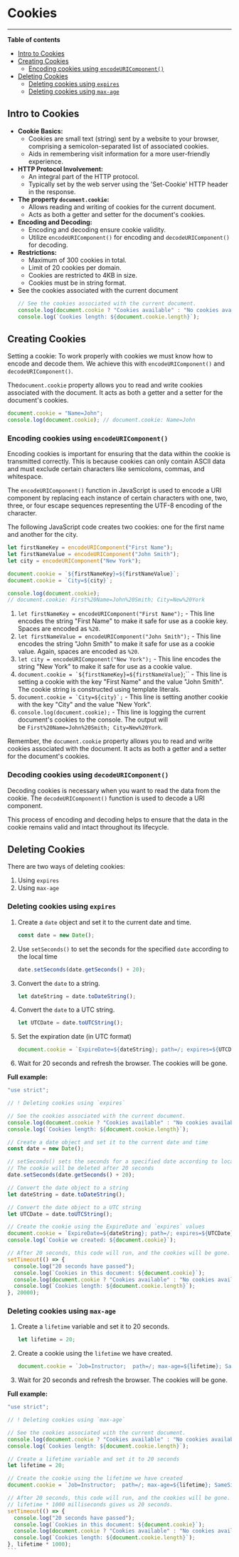 # Cookies

---

**Table of contents**

- [Intro to Cookies](#intro-to-cookies)
- [Creating Cookies](#creating-cookies)
  - [Encoding cookies using `encodeURIComponent()`](#encoding-cookies-using-encodeuricomponent)
- [Deleting Cookies](#deleting-cookies)
  - [Deleting cookies using `expires`](#deleting-cookies-using-expires)
  - [Deleting cookies using `max-age`](#deleting-cookies-using-max-age)

## Intro to Cookies

- **Cookie Basics:**
  - Cookies are small text (string) sent by a website to your browser, comprising a semicolon-separated list of associated cookies.
  - Aids in remembering visit information for a more user-friendly experience.
- **HTTP Protocol Involvement:**
  - An integral part of the HTTP protocol.
  - Typically set by the web server using the 'Set-Cookie' HTTP header in the response.
- **The property `document.cookie`:**
  - Allows reading and writing of cookies for the current document.
  - Acts as both a getter and setter for the document's cookies.
- **Encoding and Decoding:**
  - Encoding and decoding ensure cookie validity.
  - Utilize `encodeURIComponent()` for encoding and `decodeURIComponent()` for decoding.
- **Restrictions:**
  - Maximum of 300 cookies in total.
  - Limit of 20 cookies per domain.
  - Cookies are restricted to 4KB in size.
  - Cookies must be in string format.
- See the cookies associated with the current document
  ```jsx
  // See the cookies associated with the current document.
  console.log(document.cookie ? "Cookies available" : "No cookies available");
  console.log(`Cookies length: ${document.cookie.length}`);
  ```

## Creating Cookies

Setting a cookie:
To work properly with cookies we must know how to encode and decode them. We achieve this with `encodeURIComponent()` and `decodeURIComponent()`.

The`document.cookie` property allows you to read and write cookies associated with the document. It acts as both a getter and a setter for the document's cookies.

```jsx
document.cookie = "Name=John";
console.log(document.cookie); // document.cookie: Name=John
```

### Encoding cookies using `encodeURIComponent()`

Encoding cookies is important for ensuring that the data within the cookie is transmitted correctly. This is because cookies can only contain ASCII data and must exclude certain characters like semicolons, commas, and whitespace.

The `encodeURIComponent()` function in JavaScript is used to encode a URI component by replacing each instance of certain characters with one, two, three, or four escape sequences representing the UTF-8 encoding of the character.

The following JavaScript code creates two cookies: one for the first name and another for the city.

```jsx
let firstNameKey = encodeURIComponent("First Name");
let firstNameValue = encodeURIComponent("John Smith");
let city = encodeURIComponent("New York");

document.cookie = `${firstNameKey}=${firstNameValue}`;
document.cookie = `City=${city}`;

console.log(document.cookie);
// document.cookie: First%20Name=John%20Smith; City=New%20York
```

1. `let firstNameKey = encodeURIComponent("First Name");` - This line encodes the string "First Name" to make it safe for use as a cookie key. Spaces are encoded as `%20`.
2. `let firstNameValue = encodeURIComponent("John Smith");` - This line encodes the string "John Smith" to make it safe for use as a cookie value. Again, spaces are encoded as `%20`.
3. `let city = encodeURIComponent("New York");` - This line encodes the string "New York" to make it safe for use as a cookie value.
4. `` document.cookie = `${firstNameKey}=${firstNameValue} ``;`` - This line is setting a cookie with the key "First Name" and the value "John Smith". The cookie string is constructed using template literals.
5. `` document.cookie = `City=${city}`; `` - This line is setting another cookie with the key "City" and the value "New York".
6. `console.log(document.cookie);` - This line is logging the current document's cookies to the console. The output will be `First%20Name=John%20Smith; City=New%20York`.

Remember, the `document.cookie` property allows you to read and write cookies associated with the document. It acts as both a getter and a setter for the document's cookies.

### Decoding cookies using `decodeURIComponent()`

Decoding cookies is necessary when you want to read the data from the cookie. The `decodeURIComponent()` function is used to decode a URI component.

This process of encoding and decoding helps to ensure that the data in the cookie remains valid and intact throughout its lifecycle.

## Deleting Cookies

There are two ways of deleting cookies:

1. Using `expires`
2. Using `max-age`

### Deleting cookies using `expires`

1. Create a `date` object and set it to the current date and time.

   ```jsx
   const date = new Date();
   ```

2. Use `setSeconds()` to set the seconds for the specified `date` according to the local time

   ```jsx
   date.setSeconds(date.getSeconds() + 20);
   ```

3. Convert the `date` to a string.

   ```jsx
   let dateString = date.toDateString();
   ```

4. Convert the `date` to a UTC string.

   ```jsx
   let UTCDate = date.toUTCString();
   ```

5. Set the expiration date (in UTC format)

   ```jsx
   document.cookie = `ExpireDate=${dateString}; path=/; expires=${UTCDate}`;
   ```

6. Wait for 20 seconds and refresh the browser. The cookies will be gone.

**Full example:**

```jsx
"use strict";

// ! Deleting cookies using `expires`

// See the cookies associated with the current document.
console.log(document.cookie ? "Cookies available" : "No cookies available");
console.log(`Cookies length: ${document.cookie.length}`);

// Create a date object and set it to the current date and time
const date = new Date();

// setSeconds() sets the seconds for a specified date according to local time
// The cookie will be deleted after 20 seconds
date.setSeconds(date.getSeconds() + 20);

// Convert the date object to a string
let dateString = date.toDateString();

// Convert the date object to a UTC string
let UTCDate = date.toUTCString();

// Create the cookie using the ExpireDate and `expires` values
document.cookie = `ExpireDate=${dateString}; path=/; expires=${UTCDate}`;
console.log(`Cookie we created: ${document.cookie}`);

// After 20 seconds, this code will run, and the cookies will be gone.
setTimeout(() => {
  console.log("20 seconds have passed");
  console.log(`Cookies in this document: ${document.cookie}`);
  console.log(document.cookie ? "Cookies available" : "No cookies available");
  console.log(`Cookies length: ${document.cookie.length}`);
}, 20000);
```

### Deleting cookies using `max-age`

1. Create a `lifetime` variable and set it to 20 seconds.

   ```jsx
   let lifetime = 20;
   ```

2. Create a cookie using the `lifetime` we have created.

   ```jsx
   document.cookie = `Job=Instructor;  path=/; max-age=${lifetime}; SameSite=Lax; Secure`;
   ```

3. Wait for 20 seconds and refresh the browser. The cookies will be gone.

**Full example:**

````jsx
"use strict";

// ! Deleting cookies using `max-age`

// See the cookies associated with the current document.
console.log(document.cookie ? "Cookies available" : "No cookies available");
console.log(`Cookies length: ${document.cookie.length}`);

// Create a lifetime variable and set it to 20 seconds
let lifetime = 20;

// Create the cookie using the lifetime we have created
document.cookie = `Job=Instructor;  path=/; max-age=${lifetime}; SameSite=Lax; Secure`;

// After 20 seconds, this code will run, and the cookies will be gone.
// lifetime * 1000 milliseconds gives us 20 seconds.
setTimeout(() => {
  console.log("20 seconds have passed");
  console.log(`Cookies in this document: ${document.cookie}`);
  console.log(document.cookie ? "Cookies available" : "No cookies available");
  console.log(`Cookies length: ${document.cookie.length}`);
}, lifetime * 1000);
```
````
